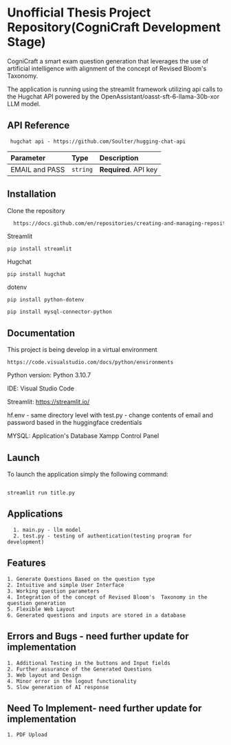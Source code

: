 
# Unofficial Thesis Project Repository(CogniCraft Development Stage)

CogniCraft a smart exam question generation that leverages the use of artificial intelligence with alignment of the concept of Revised Bloom's Taxonomy.

The application is running using the streamlit framework utilizing api calls to the Hugchat API powered by the OpenAssistant/oasst-sft-6-llama-30b-xor LLM model.



## API Reference


```http
 hugchat api - https://github.com/Soulter/hugging-chat-api
```

| Parameter | Type     | Description                |
| :-------- | :------- | :------------------------- |
| EMAIL and PASS | `string` | **Required**. API key |



## Installation

Clone the repository

```bash
  https://docs.github.com/en/repositories/creating-and-managing-repositories/cloning-a-repository?tool=desktop
```

Streamlit
```
pip install streamlit
```

Hugchat
```
pip install hugchat
```

dotenv
```
pip install python-dotenv
```
```
pip install mysql-connector-python
```
## Documentation

This project is being develop in a virtual environment 
```
https://code.visualstudio.com/docs/python/environments
```

Python version: Python 3.10.7

IDE: Visual Studio Code

Streamlit: https://streamlit.io/

hf.env - same directory level with test.py
       - change contents of email and password based in the huggingface credentials

MYSQL: Application's Database
Xampp Control Panel

## Launch

To launch the application simply the following command:
```

streamlit run title.py 
```

## Applications
``` 
  1. main.py - llm model
  2. test.py - testing of authentication(testing program for development)
```
## Features 

    1. Generate Questions Based on the question type
    2. Intuitive and simple User Interface
    3. Working question parameters
    4. Integration of the concept of Revised Bloom's  Taxonomy in the question generation
    5. Flexible Web Layout
    6. Generated questions and inputs are stored in a database


## Errors and Bugs - need further update for implementation

    1. Additional Testing in the buttons and Input fields
    2. Further assurance of the Generated Questions
    3. Web layout and Design
    4. Minor error in the logout functionality
    5. Slow generation of AI response


## Need To Implement- need further update for implementation
    1. PDF Upload 
